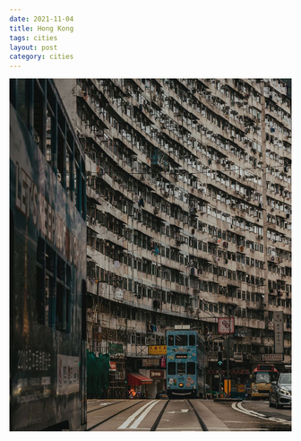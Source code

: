 ```yaml
---
date: 2021-11-04
title: Hong Kong
tags: cities
layout: post
category: cities
---
```


![hongkong.jpeg](https://raw.githubusercontent.com/muneer78/muneer78.github.io/master/images/hongkong.jpeg)